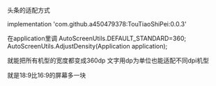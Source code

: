 头条的适配方式 

 implementation 'com.github.a450479378:TouTiaoShiPei:0.0.3'


在application里调
AutoScreenUtils.DEFAULT_STANDARD=360;
AutoScreenUtils.AdjustDensity(Application application);

就能把所有机型的宽度都变成360dp
文字用dp为单位也能适配不同dpi机型

就是18:9比16:9的屏幕多一块





